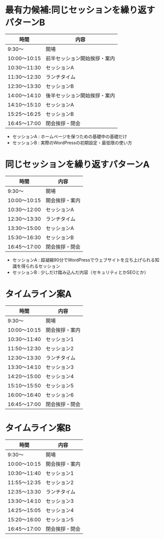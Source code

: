 # 最有力候補:同じセッションを繰り返すパターンB
|時間|内容|
----|----
|9:30〜|開場|
|10:00〜10:15|前半セッション開始挨拶・案内|
|10:30〜11:30|セッションA|
|11:30〜12:30|ランチタイム|
|12:30〜13:30|セッションB|
|14:00〜14:10|後半セッション開始挨拶・案内|
|14:10〜15:10|セッションA|
|15:25〜16:25|セッションB|
|16:45〜17:00|閉会挨拶・閉会|

- セッションA : ホームページを保つための基礎中の基礎だけ
- セッションB : 実際のWordPressの初期設定・最低限の使い方

# 同じセッションを繰り返すパターンA
|時間|内容|
----|----
|9:30〜|開場|
|10:00〜10:15|開会挨拶・案内|
|10:30〜12:00|セッションA|
|12:30〜13:30|ランチタイム|
|13:30〜15:00|セッションA|
|15:30〜16:30|セッションB|
|16:45〜17:00|閉会挨拶・閉会|

- セッションA : 超凝縮90分でWordPressでウェブサイトを立ち上げられる知識を得られるセッション
- セッションB : 少しだけ踏み込んだ内容（セキュリティとかSEOとか）

# タイムライン案A
|時間|内容|
----|----
|9:30〜|開場|
|10:00〜10:15|開会挨拶・案内|
|10:30〜11:40|セッション1|
|11:50〜12:30|セッション2|
|12:30〜13:30|ランチタイム|
|13:30〜14:10|セッション3|
|14:20〜15:00|セッション4|
|15:10〜15:50|セッション5|
|16:00〜16:40|セッション6|
|16:45〜17:00|閉会挨拶・閉会|

# タイムライン案B
|時間|内容|
----|----
|9:30〜|開場|
|10:00〜10:15|開会挨拶・案内|
|10:30〜11:40|セッション1|
|11:55〜12:35|セッション2|
|12:35〜13:30|ランチタイム|
|13:30〜14:10|セッション3|
|14:25〜15:05|セッション4|
|15:20〜16:00|セッション5|
|16:45〜17:00|閉会挨拶・閉会|
